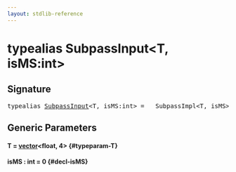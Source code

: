 ```yaml
---
layout: stdlib-reference
---
```


# typealias SubpassInput\<T, isMS:int\>

## Signature

<pre>
<span class='code_keyword'>typealias</span> <a href="/stdlib-reference/types/SubpassInput" class="code_type">SubpassInput</a>&lt;<span class="code_type">T</span>, isMS:<span class="code_keyword">int</span>&gt; = __SubpassImpl&lt;<span class="code_type">T</span>, isMS&gt;;
</pre>

## Generic Parameters

#### T  = [vector](/stdlib-reference/types/vector/index)\<float, 4\> {#typeparam-T}
#### isMS  : int = 0 {#decl-isMS}

